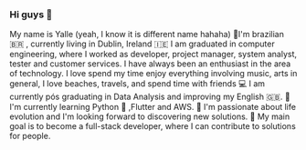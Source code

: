 ### Hi guys 👋

<!--
**yalle-prado/yalle-prado** is a ✨ _special_ ✨ repository because its `README.md` (this file) appears on your GitHub profile.
-->
My name is Yalle (yeah, I know it is different name hahaha)
🔭I'm brazilian 🇧🇷 , currently living in Dublin, Ireland 🇮🇪
I am graduated in computer engineering, where I worked as developer, project manager, system analyst, tester and customer services.
I have always been an enthusiast in the area of technology.
I love spend my time enjoy everything involving music, arts in general, I love beaches, travels, and spend time with friends
💻 I am currently pós graduating in Data Analysis and improving my English 🇬🇧.
🌱 I'm currently learning Python 🐍 ,Flutter and AWS.
💚 I'm passionate about life evolution and I'm looking forward to discovering new solutions.
🎯 My main goal is to become a full-stack developer, where I can contribute to solutions for people.
